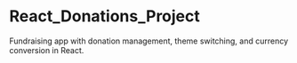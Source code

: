 # React_Donations_Project
Fundraising app with donation management, theme switching, and currency conversion in React.
